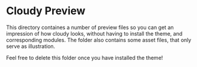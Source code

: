 # Cloudy Preview
This directory containes a number of preview files so you can get an impression of how cloudy looks, without having to install the theme, and corresponding modules.
The folder also contains some asset files, that only serve as illustration.

Feel free to delete this folder once you have installed the theme!